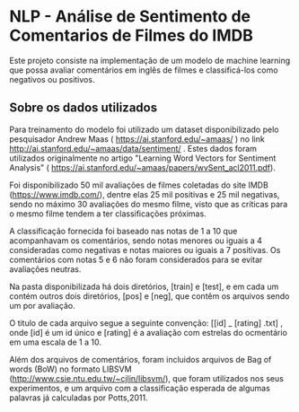 # NLP - Análise de Sentimento de Comentarios de Filmes do IMDB

Este projeto consiste na implementação de um modelo de machine learning que possa avaliar comentários em inglês de filmes e classificá-los como negativos ou positivos.

## Sobre os dados utilizados

Para treinamento do modelo foi utilizado um dataset disponibilizado pelo pesquisador Andrew Maas ( https://ai.stanford.edu/~amaas/ ) no link http://ai.stanford.edu/~amaas/data/sentiment/ . Estes dados foram utilizados originalmente no artigo "Learning Word Vectors for Sentiment Analysis" ( https://ai.stanford.edu/~amaas/papers/wvSent_acl2011.pdf).

Foi disponibilizado 50 mil avaliações de filmes coletadas do site IMDB (https://www.imdb.com/), dentre elas 25 mil positivas e 25 mil negativas, sendo no máximo 30 avaliações do mesmo filme, visto que as críticas para o mesmo filme tendem a ter classificações próximas.

A classificação fornecida foi baseado nas notas de 1 a 10 que acompanhavam os comentários, sendo notas menores ou iguais a 4 consideradas como negativas e notas maiores ou iguais a 7 positivas. Os comentários com notas 5 e 6 não foram considerados para se evitar avaliações neutras.

Na pasta disponibilizada há dois diretórios, [train] e [test], e em cada um contém outros dois diretórios, [pos] e [neg], que contêm os arquivos sendo um por avaliação.

O titulo de cada arquivo segue a seguinte convenção: [[id] _ [rating] .txt] , onde [id] é um id único e [rating] é a avaliação com estrelas do ocmentário em uma escala de 1 a 10.

Além dos arquivos de comentários, foram incluidos arquivos de Bag of words (BoW) no formato LIBSVM (http://www.csie.ntu.edu.tw/~cjlin/libsvm/), que foram utilizados nos seus experimentos, e um arquivo com a classificação esperada de algumas palavras já calculadas por Potts,2011.
